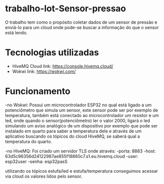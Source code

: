 # trabalho-Iot-Sensor-pressao
O trabalho tem como o propósito coletar dados de um sensor de pressão e 
enviá-lo para um cloud onde pode-se buscar a informação do que o sensor está lendo.
# Tecnologias utilizadas
- HiveMQ Cloud
link: https://console.hivemq.cloud/
- Wokwi
link: https://wokwi.com/
# Funcionamento
-no Wokwi: Possui um microcontrolador ESP32 no qual está ligado a um potenciômetro que 
simula um sensor, este sensor pode ser por exemplo de temperatura, 
também está conectado ao microcontrolador um resistor e um led, onde quando o sensor(potenciômetro) 
ler o valor 2000, ligará o led simulando um aviso analógico de um dispositivo por exemplo que pode
ser instalado em quarto para saber a temperatura dele e através de um aplicativo buscando
os tópicos do cloud HiveMQ, se saberá qual a temperatura do quarto. 

-no HiveMQ: Foi criado um servidor TLS onde através:
-porta: 8883
-host: 63d5c96356d24122987ae855f18860c7.s1.eu.hivemq.cloud
-user: esp32user
-senha: esp32pasS

utilizando os tópicos estufa/led e estufa/temperatura conseguimos acessar via cloud os valores lidos pelo sensor.
